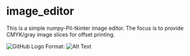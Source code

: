 # image_editor
This is a simple numpy-Pil-tkinter image editor. The focus is to provide CMYK/gray image slices for offset printing.

![GitHub Logo](/images/logo.png)
Format: ![Alt Text](url)

